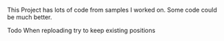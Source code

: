 This Project has lots of code from samples I worked on. Some code could be much better.

Todo
When reploading try to keep existing positions